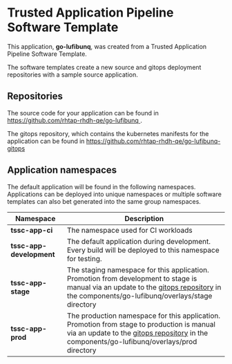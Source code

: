 # Trusted Application Pipeline Software Template

This application, **go-lufibunq**, was created from a Trusted Application Pipeline Software Template.

The software templates create a new source and gitops deployment repositories with a sample source application. 

## Repositories

The source code for your application can be found in [https://github.com/rhtap-rhdh-qe/go-lufibunq ](https://github.com/rhtap-rhdh-qe/go-lufibunq ).
 
The gitops repository, which contains the kubernetes manifests for the application can be found in 
[https://github.com/rhtap-rhdh-qe/go-lufibunq-gitops ](https://github.com/rhtap-rhdh-qe/go-lufibunq-gitops ) 

## Application namespaces 

The default application will be found in the following namespaces. Applications can be deployed into unique namespaces or multiple software templates can also bet generated into the same group namespaces.  

|  Namespace   |  Description   |  
| -------- | -------- |
| **tssc-app-ci** | The namespace used for CI workloads |
| **tssc-app-development** | The default application during development. Every build will be deployed to this namespace for testing. |
| **tssc-app-stage** | The staging namespace for this application. Promotion from development to stage is manual via an update to the [gitops repository](https://github.com/rhtap-rhdh-qe/go-lufibunq-gitops ) in the components/go-lufibunq/overlays/stage directory |
| **tssc-app-prod** | The production namespace for this application. Promotion from stage to production is manual via an update to the [gitops repository](https://github.com/rhtap-rhdh-qe/go-lufibunq-gitops ) in the components/go-lufibunq/overlays/prod directory |